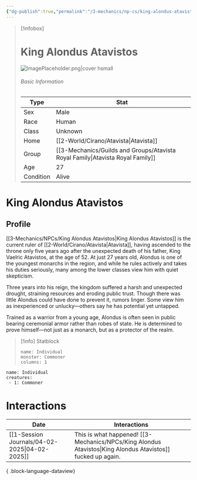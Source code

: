 ```yaml
---
{"dg-publish":true,"permalink":"/3-mechanics/np-cs/king-alondus-atavistos/"}
---
```


> [!infobox]
> # King Alondus Atavistos
> ![ImagePlaceholder.png|cover hsmall](/img/user/z_Assets/Placeholder%20Images/ImagePlaceholder.png)
> ###### Basic Information
> Type |  Stat |
> ---|---|
> Sex | Male |
> Race | Human |
> Class | Unknown  |
> Home | [[2-World/Cirano/Atavista\|Atavista]]  |
> Group | [[3-Mechanics/Guilds and Groups/Atavista Royal Family\|Atavista Royal Family]] |
> Age | 27|
> Condition | Alive |


# King Alondus Atavistos
## Profile

[[3-Mechanics/NPCs/King Alondus Atavistos\|King Alondus Atavistos]] is the current ruler of [[2-World/Cirano/Atavista\|Atavista]], having ascended to the throne only five years ago after the unexpected death of his father, King Vaelric Atavistos, at the age of 52. At just 27 years old, Alondus is one of the youngest monarchs in the region, and while he rules actively and takes his duties seriously, many among the lower classes view him with quiet skepticism.

Three years into his reign, the kingdom suffered a harsh and unexpected drought, straining resources and eroding public trust. Though there was little Alondus could have done to prevent it, rumors linger. Some view him as inexperienced or unlucky—others say he has potential yet untapped.

Trained as a warrior from a young age, Alondus is often seen in public bearing ceremonial armor rather than robes of state. He is determined to prove himself—not just as a monarch, but as a protector of the realm.

> [!info] Statblock
> ```statblock
> name: Individual
> monster: Commoner
> columns: 1
> ```

```encounter-table
name: Individual
creatures:
 - 1: Commoner
```
# Interactions
| Date                                             | Interactions                                                       |
| ------------------------------------------------ | ------------------------------------------------------------------ |
| [[1-Session Journals/04-02-2025\|04-02-2025]] | This is what happened! [[3-Mechanics/NPCs/King Alondus Atavistos\|King Alondus Atavistos]] fucked up again. |

{ .block-language-dataview}